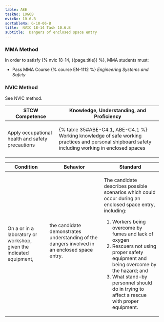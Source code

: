 ```yaml
---
table: ABE
taskNo: 10G6B
nvicNo: 10.6.B 
sortableNo: G-10-06-B
title:  NVIC 18-14 Task 10.6.B
subtitle:  Dangers of enclosed space entry
---
```



### MMA Method

In order to satisfy  {% nvic 18-14, {{page.title}}  %}, MMA students must:

* Pass MMA Course {% course EN-1112 %}  *Engineering Systems and Safety*


### NVIC Method

<a onclick="togglevisibility('nvic_methods')" >See NVIC method.</a>

<div id='nvic_methods' class='hide'>

<table>
<thead>
<tr>
<th class='forty'> STCW Competence </th>
<th class='sixty'> Knowledge, Understanding, and Proficiency </th>
</tr>
</thead>




<tbody>
<tr><td markdown='1'>

Apply occupational health and safety precautions

</td><td markdown='1'>

{% table 35#ABE-C4.1, ABE-C4.1 %} Working knowledge of safe working practices and personal shipboard safety including working in enclosed spaces

</td></tr>


</tbody>
</table>


<table>
<thead>
<tr><th class='twenty'>  Condition </th><th class='twenty'> Behavior </th><th  class='sixty'>Standard </th></tr>
</thead>
<tbody >



<tr><td markdown='1'>

On a or in a laboratory or workshop, given the indicated equipment,

</td><td markdown='1'>

the candidate demonstrates understanding of the dangers involved in an enclosed space entry.

<br>

<div class="tooltip" markdown='1'>



</div>


</td><td markdown='1'>

The candidate describes possible scenarios which could occur during an enclosed space entry, including: 

1. Workers being overcome by fumes and lack of oxygen
2. Rescuers not using proper safety equipment and being overcome by the hazard; and 
3. What stand-by personnel should do in trying to affect a rescue with proper equipment. 

</td></tr>
</tbody>
</table>
</div>
